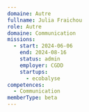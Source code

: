 ```yaml
---
domaine: Autre
fullname: Julia Fraichou
role: Autre
domaine: Communication
missions:
  - start: 2024-06-06
    end: 2024-08-16
    status: admin
    employer: CGDD
    startups:
      - ecobalyse
competences:
  - Communication
memberType: beta
---
```

